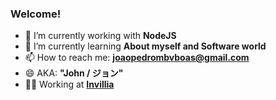 ### Welcome!
- 🔭 I’m currently working with **NodeJS**
- 🌱 I’m currently learning **About myself and Software world** 
- 📫 How to reach me: **joaopedrombvboas@gmail.com**
- 😄 AKA: **"John / ジョン"**
- 👨‍💻 Working at [**Invillia**](https://invillia.gupy.io/)
